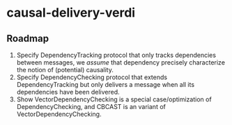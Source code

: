 # causal-delivery-verdi

## Roadmap
1. Specify DependencyTracking protocol that only tracks dependencies between messages, we *assume* that dependency precisely characterize the notion of (potential) causality.
2. Specify DependencyChecking protocol that extends DependencyTracking but only delivers a message when all its dependencies have been delivered.
3. Show VectorDependencyChecking is a special case/optimization of DependencyChecking, and CBCAST is an variant of VectorDependencyChecking.
